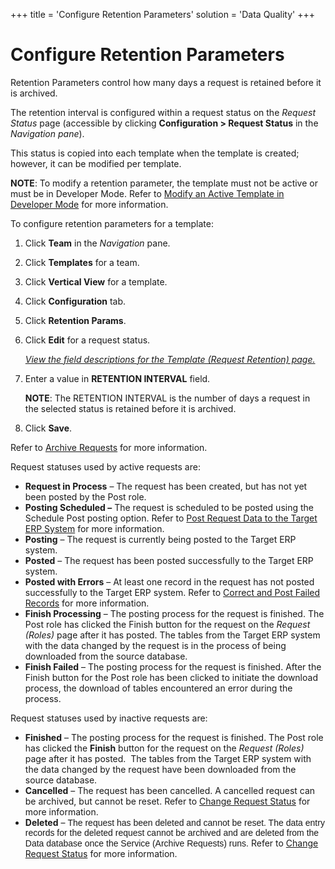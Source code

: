 +++
title = 'Configure Retention Parameters'
solution = 'Data Quality'
+++

# Configure Retention Parameters

Retention Parameters control how many days a request is retained before
it is archived.

The retention interval is configured within a
<span id="dspCompose Request Status" class="popUpLink">request
status</span> on the *Request Status* page (accessible by clicking
**Configuration \> Request Status** in the *Navigation pane*).

This status is copied into each template when the template is created;
however, it can be modified per template.

**NOTE**: To modify a retention parameter, the template must not be
active or must be in Developer Mode. Refer to [Modify an Active Template
in Developer Mode](Modify_an_Active_Template_in_Developer_Mode) for
more information.

To configure retention parameters for a template:

1.  Click **Team** in the *Navigation
    <span style="font-style: normal;">pane</span>*.

2.  Click **Templates** for a team.

3.  Click **Vertical View** for a template.

4.  Click **Configuration** tab.

5.  Click **Retention Params**.

6.  Click **Edit** for a request status.
    
    *[View the field descriptions for the Template (Request Retention)
    page.](../Page_Desc/Template_Request_Retention)*

7.  Enter a value in **RETENTION INTERVAL** field.
    
    **NOTE**: The RETENTION INTERVAL is the number of days a request in
    the selected status is retained before it is archived.

8.  Click **Save**.

Refer to [Archive Requests](Archive_Requests) for more information.

Request statuses used by active requests are:

  - <span style="font-weight: bold;">Request in Process</span> – The
    request has been created, but has not yet been posted by the Post
    role.
  - <span style="font-weight: bold;">Posting Scheduled –</span> The
    request is scheduled to be posted using the Schedule Post posting
    option. Refer to [Post Request Data to the Target ERP
    System](Post_Request_Data_to_a_Target_ERP_System) for more
    information.
  - <span style="font-weight: bold;">Posting</span> – The request is
    currently being posted to the Target ERP system.
  - <span style="font-weight: bold;">Posted</span> – The request has
    been posted successfully to the Target ERP system.
  - <span style="font-weight: bold;">Posted with Errors</span> – At
    least one record in the request has not posted successfully to the
    Target ERP system. Refer to [Correct and Post Failed
    Records](Correct_and_Post_Failed_Records) for more information.
  - <span style="font-weight: bold;">Finish Processing</span> – The
    posting process for the request is finished. The Post role has
    clicked the Finish button for the request on the
    <span style="font-style: italic;">Request (Roles)</span> page after
    it has posted. The tables from the Target ERP system with the data
    changed by the request is in the process of being downloaded from
    the source database.
  - <span style="font-weight: bold;">Finish Failed</span> – The posting
    process for the request is finished. After the Finish button for the
    Post role has been clicked to initiate the download process, the
    download of tables encountered an error during the process.

Request statuses used by inactive requests are:

  - <span style="font-weight: bold;">Finished</span> – The posting
    process for the request is finished. The Post role has clicked the
    <span style="font-weight: bold;">Finish</span> button for the
    request on the <span style="font-style: italic;">Request
    (Roles)</span> page after it has posted. <span> </span>The tables
    from the Target ERP system with the data changed by the request have
    been downloaded from the source database.
  - <span style="font-weight: bold;">Cancelled</span> – The request has
    been cancelled. <span>A cancelled request can be archived, but
    cannot be reset. Refer to [Change Request
    Status](Change_Request_Status) for more information.</span>
  - <span style="font-weight: bold;">Deleted</span> –
    <span style="font-family: Arial, sans-serif;">The request has been
    deleted and cannot be reset. The data entry records for the deleted
    request cannot be archived and are deleted from the Data database
    once the Service (Archive Requests) runs.</span><span> Refer to
    [Change Request Status](Change_Request_Status) for more
    information.</span>
